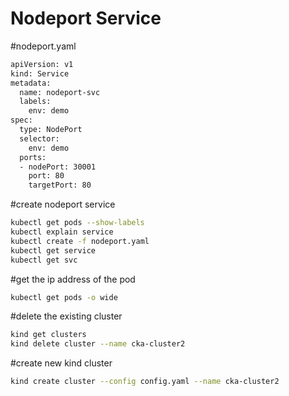 # Nodeport Service

#nodeport.yaml
```sh
apiVersion: v1
kind: Service
metadata:
  name: nodeport-svc
  labels:
    env: demo
spec:
  type: NodePort
  selector:
    env: demo
  ports:
  - nodePort: 30001
    port: 80
    targetPort: 80
```

#create nodeport service
```sh
kubectl get pods --show-labels
kubectl explain service
kubectl create -f nodeport.yaml
kubectl get service
kubectl get svc
```

#get the ip address of the pod
```sh
kubectl get pods -o wide
```

#delete the existing cluster
```sh
kind get clusters
kind delete cluster --name cka-cluster2
```

#create new kind cluster
```sh
kind create cluster --config config.yaml --name cka-cluster2
```
